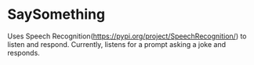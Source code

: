 # SaySomething

Uses Speech Recognition(https://pypi.org/project/SpeechRecognition/) to listen and respond. Currently, listens for a prompt asking a joke and responds. 
